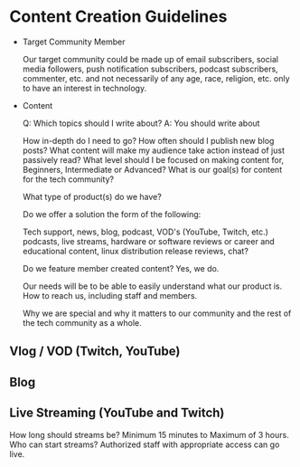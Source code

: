 # Content Creation Guidelines

* Target Community Member

    Our target community could be made up of email subscribers, social media followers, push notification subscribers, podcast subscribers, commenter, etc. and not necessarily of any age, race, religion, etc. only to have an interest in technology.

* Content

   Q: Which topics should I write about?
   A: You should write about

    How in-depth do I need to go?
    How often should I publish new blog posts?
    What content will make my audience take action instead of just passively read?
    What level should I be focused on making content for, Beginners, Intermediate or Advanced?
    What is our goal(s) for content for the tech community?

    What type of product(s) do we have?

    Do we offer a solution the form of the following:

    Tech support, news, blog, podcast, VOD's (YouTube, Twitch, etc.) podcasts, live streams, hardware or software reviews or career and educational content, linux distribution release reviews, chat?

    Do we feature member created content?
      Yes, we do.

    Our needs will be to be able to easily understand what our product is. How to reach us, including staff and members.

    Why we are special and why it matters to our community and the rest of the tech community as a whole.

## Vlog / VOD (Twitch, YouTube)

## Blog

## Live Streaming (YouTube and Twitch)

  How long should streams be?
   Minimum 15 minutes to Maximum of 3 hours.
  Who can start streams?
   Authorized staff with appropriate access can go live.
